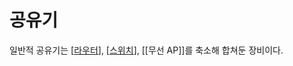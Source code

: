 # 공유기

일반적 공유기는 [[라우터]], [[스위치]], [[무선 AP]]를 축소해 합쳐둔 장비이다.

[//begin]: # "Autogenerated link references for markdown compatibility"
[라우터]: 라우터.md "라우터"
[스위치]: 스위치.md "스위치"
[//end]: # "Autogenerated link references"